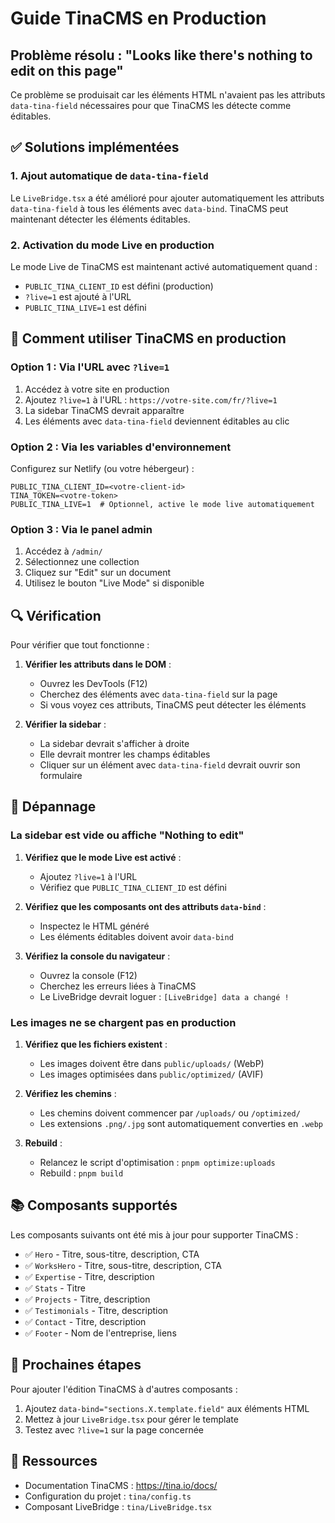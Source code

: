 # Guide TinaCMS en Production

## Problème résolu : "Looks like there's nothing to edit on this page"

Ce problème se produisait car les éléments HTML n'avaient pas les attributs `data-tina-field` nécessaires pour que TinaCMS les détecte comme éditables.

## ✅ Solutions implémentées

### 1. Ajout automatique de `data-tina-field`

Le `LiveBridge.tsx` a été amélioré pour ajouter automatiquement les attributs `data-tina-field` à tous les éléments avec `data-bind`. TinaCMS peut maintenant détecter les éléments éditables.

### 2. Activation du mode Live en production

Le mode Live de TinaCMS est maintenant activé automatiquement quand :
- `PUBLIC_TINA_CLIENT_ID` est défini (production)
- `?live=1` est ajouté à l'URL
- `PUBLIC_TINA_LIVE=1` est défini

## 📝 Comment utiliser TinaCMS en production

### Option 1 : Via l'URL avec `?live=1`

1. Accédez à votre site en production
2. Ajoutez `?live=1` à l'URL : `https://votre-site.com/fr/?live=1`
3. La sidebar TinaCMS devrait apparaître
4. Les éléments avec `data-tina-field` deviennent éditables au clic

### Option 2 : Via les variables d'environnement

Configurez sur Netlify (ou votre hébergeur) :

```
PUBLIC_TINA_CLIENT_ID=<votre-client-id>
TINA_TOKEN=<votre-token>
PUBLIC_TINA_LIVE=1  # Optionnel, active le mode live automatiquement
```

### Option 3 : Via le panel admin

1. Accédez à `/admin/`
2. Sélectionnez une collection
3. Cliquez sur "Edit" sur un document
4. Utilisez le bouton "Live Mode" si disponible

## 🔍 Vérification

Pour vérifier que tout fonctionne :

1. **Vérifier les attributs dans le DOM** :
   - Ouvrez les DevTools (F12)
   - Cherchez des éléments avec `data-tina-field` sur la page
   - Si vous voyez ces attributs, TinaCMS peut détecter les éléments

2. **Vérifier la sidebar** :
   - La sidebar devrait s'afficher à droite
   - Elle devrait montrer les champs éditables
   - Cliquer sur un élément avec `data-tina-field` devrait ouvrir son formulaire

## 🐛 Dépannage

### La sidebar est vide ou affiche "Nothing to edit"

1. **Vérifiez que le mode Live est activé** :
   - Ajoutez `?live=1` à l'URL
   - Vérifiez que `PUBLIC_TINA_CLIENT_ID` est défini

2. **Vérifiez que les composants ont des attributs `data-bind`** :
   - Inspectez le HTML généré
   - Les éléments éditables doivent avoir `data-bind`

3. **Vérifiez la console du navigateur** :
   - Ouvrez la console (F12)
   - Cherchez les erreurs liées à TinaCMS
   - Le LiveBridge devrait loguer : `[LiveBridge] data a changé !`

### Les images ne se chargent pas en production

1. **Vérifiez que les fichiers existent** :
   - Les images doivent être dans `public/uploads/` (WebP)
   - Les images optimisées dans `public/optimized/` (AVIF)

2. **Vérifiez les chemins** :
   - Les chemins doivent commencer par `/uploads/` ou `/optimized/`
   - Les extensions `.png/.jpg` sont automatiquement converties en `.webp`

3. **Rebuild** :
   - Relancez le script d'optimisation : `pnpm optimize:uploads`
   - Rebuild : `pnpm build`

## 📚 Composants supportés

Les composants suivants ont été mis à jour pour supporter TinaCMS :

- ✅ `Hero` - Titre, sous-titre, description, CTA
- ✅ `WorksHero` - Titre, sous-titre, description, CTA
- ✅ `Expertise` - Titre, description
- ✅ `Stats` - Titre
- ✅ `Projects` - Titre, description
- ✅ `Testimonials` - Titre, description
- ✅ `Contact` - Titre, description
- ✅ `Footer` - Nom de l'entreprise, liens

## 🎯 Prochaines étapes

Pour ajouter l'édition TinaCMS à d'autres composants :

1. Ajoutez `data-bind="sections.X.template.field"` aux éléments HTML
2. Mettez à jour `LiveBridge.tsx` pour gérer le template
3. Testez avec `?live=1` sur la page concernée

## 🔗 Ressources

- Documentation TinaCMS : https://tina.io/docs/
- Configuration du projet : `tina/config.ts`
- Composant LiveBridge : `tina/LiveBridge.tsx`

